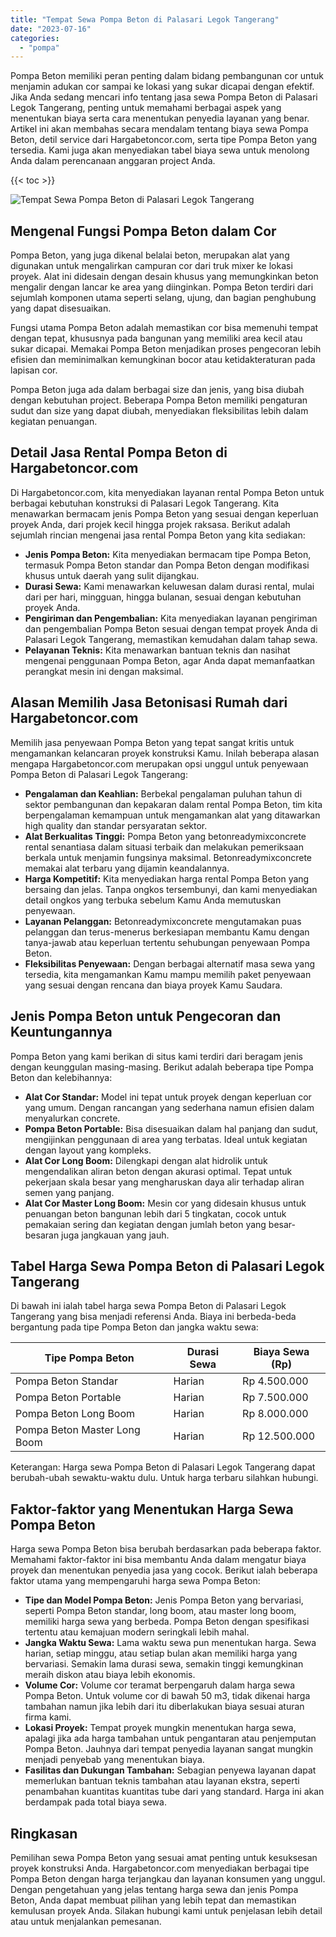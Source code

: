 ```yaml
---
title: "Tempat Sewa Pompa Beton di Palasari Legok Tangerang"
date: "2023-07-16"
categories: 
  - "pompa"
---
```




Pompa Beton memiliki peran penting dalam bidang pembangunan cor untuk menjamin adukan cor sampai ke lokasi yang sukar dicapai dengan efektif. Jika Anda sedang mencari info tentang jasa sewa Pompa Beton di Palasari Legok Tangerang, penting untuk memahami berbagai aspek yang menentukan biaya serta cara menentukan penyedia layanan yang benar. Artikel ini akan membahas secara mendalam tentang biaya sewa Pompa Beton, detil service dari Hargabetoncor.com, serta tipe Pompa Beton yang tersedia. Kami juga akan menyediakan tabel biaya sewa untuk menolong Anda dalam perencanaan anggaran project Anda.

{{< toc >}}

![Tempat Sewa Pompa Beton di Palasari Legok Tangerang](https://hargareadymixid.github.io/pompa/concrete-pump%20(14).png)

## Mengenal Fungsi Pompa Beton dalam Cor

Pompa Beton, yang juga dikenal belalai beton, merupakan alat yang digunakan untuk mengalirkan campuran cor dari truk mixer ke lokasi proyek. Alat ini didesain dengan desain khusus yang memungkinkan beton mengalir dengan lancar ke area yang diinginkan. Pompa Beton terdiri dari sejumlah komponen utama seperti selang, ujung, dan bagian penghubung yang dapat disesuaikan.

Fungsi utama Pompa Beton adalah memastikan cor bisa memenuhi tempat dengan tepat, khususnya pada bangunan yang memiliki area kecil atau sukar dicapai. Memakai Pompa Beton menjadikan proses pengecoran lebih efisien dan meminimalkan kemungkinan bocor atau ketidakteraturan pada lapisan cor.

Pompa Beton juga ada dalam berbagai size dan jenis, yang bisa diubah dengan kebutuhan project. Beberapa Pompa Beton memiliki pengaturan sudut dan size yang dapat diubah, menyediakan fleksibilitas lebih dalam kegiatan penuangan.

## Detail Jasa Rental Pompa Beton di Hargabetoncor.com

Di Hargabetoncor.com, kita menyediakan layanan rental Pompa Beton untuk berbagai kebutuhan konstruksi di Palasari Legok Tangerang. Kita menawarkan bermacam jenis Pompa Beton yang sesuai dengan keperluan proyek Anda, dari projek kecil hingga projek raksasa. Berikut adalah sejumlah rincian mengenai jasa rental Pompa Beton yang kita sediakan:

- **Jenis Pompa Beton:** Kita menyediakan bermacam tipe Pompa Beton, termasuk Pompa Beton standar dan Pompa Beton dengan modifikasi khusus untuk daerah yang sulit dijangkau.
- **Durasi Sewa:** Kami menawarkan keluwesan dalam durasi rental, mulai dari per hari, mingguan, hingga bulanan, sesuai dengan kebutuhan proyek Anda.
- **Pengiriman dan Pengembalian:** Kita menyediakan layanan pengiriman dan pengembalian Pompa Beton sesuai dengan tempat proyek Anda di Palasari Legok Tangerang, memastikan kemudahan dalam tahap sewa.
- **Pelayanan Teknis:** Kita menawarkan bantuan teknis dan nasihat mengenai penggunaan Pompa Beton, agar Anda dapat memanfaatkan perangkat mesin ini dengan maksimal.

## Alasan Memilih Jasa Betonisasi Rumah dari Hargabetoncor.com

Memilih jasa penyewaan Pompa Beton yang tepat sangat kritis untuk mengamankan kelancaran proyek konstruksi Kamu. Inilah beberapa alasan mengapa Hargabetoncor.com merupakan opsi unggul untuk penyewaan Pompa Beton di Palasari Legok Tangerang:

- **Pengalaman dan Keahlian:** Berbekal pengalaman puluhan tahun di sektor pembangunan dan kepakaran dalam rental Pompa Beton, tim kita berpengalaman kemampuan untuk mengamankan alat yang ditawarkan high quality dan standar persyaratan sektor.
- **Alat Berkualitas Tinggi:** Pompa Beton yang betonreadymixconcrete rental senantiasa dalam situasi terbaik dan melakukan pemeriksaan berkala untuk menjamin fungsinya maksimal. Betonreadymixconcrete memakai alat terbaru yang dijamin keandalannya.
- **Harga Kompetitif:** Kita menyediakan harga rental Pompa Beton yang bersaing dan jelas. Tanpa ongkos tersembunyi, dan kami menyediakan detail ongkos yang terbuka sebelum Kamu Anda memutuskan penyewaan.
- **Layanan Pelanggan:** Betonreadymixconcrete mengutamakan puas pelanggan dan terus-menerus berkesiapan membantu Kamu dengan tanya-jawab atau keperluan tertentu sehubungan penyewaan Pompa Beton.
- **Fleksibilitas Penyewaan:** Dengan berbagai alternatif masa sewa yang tersedia, kita mengamankan Kamu mampu memilih paket penyewaan yang sesuai dengan rencana dan biaya proyek Kamu Saudara.

## Jenis Pompa Beton untuk Pengecoran dan Keuntungannya

Pompa Beton yang kami berikan di situs kami terdiri dari beragam jenis dengan keunggulan masing-masing. Berikut adalah beberapa tipe Pompa Beton dan kelebihannya:

- **Alat Cor Standar:** Model ini tepat untuk proyek dengan keperluan cor yang umum. Dengan rancangan yang sederhana namun efisien dalam menyalurkan concrete.
- **Pompa Beton Portable:** Bisa disesuaikan dalam hal panjang dan sudut, mengijinkan penggunaan di area yang terbatas. Ideal untuk kegiatan dengan layout yang kompleks.
- **Alat Cor Long Boom:** Dilengkapi dengan alat hidrolik untuk mengendalikan aliran beton dengan akurasi optimal. Tepat untuk pekerjaan skala besar yang mengharuskan daya alir terhadap aliran semen yang panjang.
- **Alat Cor Master Long Boom:** Mesin cor yang didesain khusus untuk penuangan beton bangunan lebih dari 5 tingkatan, cocok untuk pemakaian sering dan kegiatan dengan jumlah beton yang besar-besaran juga jangkauan yang jauh.

## Tabel Harga Sewa Pompa Beton di Palasari Legok Tangerang

Di bawah ini ialah tabel harga sewa Pompa Beton di Palasari Legok Tangerang yang bisa menjadi referensi Anda. Biaya ini berbeda-beda bergantung pada tipe Pompa Beton dan jangka waktu sewa:

| Tipe Pompa Beton | Durasi Sewa | Biaya Sewa (Rp) |
| --- | --- | --- |
| Pompa Beton Standar | Harian | Rp 4.500.000 |
| Pompa Beton Portable | Harian | Rp 7.500.000 |
| Pompa Beton Long Boom | Harian | Rp 8.000.000 |
| Pompa Beton Master Long Boom | Harian | Rp 12.500.000 |

Keterangan: Harga sewa Pompa Beton di Palasari Legok Tangerang dapat berubah-ubah sewaktu-waktu dulu. Untuk harga terbaru silahkan hubungi.

## Faktor-faktor yang Menentukan Harga Sewa Pompa Beton

Harga sewa Pompa Beton bisa berubah berdasarkan pada beberapa faktor. Memahami faktor-faktor ini bisa membantu Anda dalam mengatur biaya proyek dan menentukan penyedia jasa yang cocok. Berikut ialah beberapa faktor utama yang mempengaruhi harga sewa Pompa Beton:

- **Tipe dan Model Pompa Beton:** Jenis Pompa Beton yang bervariasi, seperti Pompa Beton standar, long boom, atau master long boom, memiliki harga sewa yang berbeda. Pompa Beton dengan spesifikasi tertentu atau kemajuan modern seringkali lebih mahal.
- **Jangka Waktu Sewa:** Lama waktu sewa pun menentukan harga. Sewa harian, setiap minggu, atau setiap bulan akan memiliki harga yang bervariasi. Semakin lama durasi sewa, semakin tinggi kemungkinan meraih diskon atau biaya lebih ekonomis.
- **Volume Cor:** Volume cor teramat berpengaruh dalam harga sewa Pompa Beton. Untuk volume cor di bawah 50 m3, tidak dikenai harga tambahan namun jika lebih dari itu diberlakukan biaya sesuai aturan firma kami.
- **Lokasi Proyek:** Tempat proyek mungkin menentukan harga sewa, apalagi jika ada harga tambahan untuk pengantaran atau penjemputan Pompa Beton. Jauhnya dari tempat penyedia layanan sangat mungkin menjadi penyebab yang menentukan biaya.
- **Fasilitas dan Dukungan Tambahan:** Sebagian penyewa layanan dapat memerlukan bantuan teknis tambahan atau layanan ekstra, seperti penambahan kuantitas kuantitas tube dari yang standard. Harga ini akan berdampak pada total biaya sewa.

## Ringkasan

Pemilihan sewa Pompa Beton yang sesuai amat penting untuk kesuksesan proyek konstruksi Anda. Hargabetoncor.com menyediakan berbagai tipe Pompa Beton dengan harga terjangkau dan layanan konsumen yang unggul. Dengan pengetahuan yang jelas tentang harga sewa dan jenis Pompa Beton, Anda dapat membuat pilihan yang lebih tepat dan memastikan kemulusan proyek Anda. Silakan hubungi kami untuk penjelasan lebih detail atau untuk menjalankan pemesanan.
